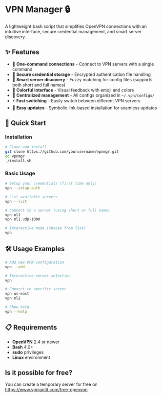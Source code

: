 # VPN Manager 🔒

A lightweight bash script that simplifies OpenVPN connections with an intuitive interface, 
secure credential management, and smart server discovery.

## ✨ Features

- 🚀 **One-command connections** - Connect to VPN servers with a single command
- 🔐 **Secure credential storage** - Encrypted authentication file handling
- 🎯 **Smart server discovery** - Fuzzy matching for config files (supports both short and full names)
- 🎨 **Colorful interface** - Visual feedback with emoji and colors
- 📁 **Centralized management** - All configs organized in `~/.vpn/configs/`
- ⚡ **Fast switching** - Easily switch between different VPN servers
- 🔄 **Easy updates** - Symbolic link-based installation for seamless updates

## 🚀 Quick Start

### Installation

```bash
# Clone and install
git clone https://github.com/yourusername/vpnmgr.git
cd vpnmgr
./install.sh
```

### Basic Usage

```bash
# Setup your credentials (first time only)
vpn --setup-auth

# List available servers
vpn --list

# Connect to a server (using short or full name)
vpn nl1
vpn nl1.udp-1000

# Interactive mode (choose from list)
vpn
```

## 🛠️ Usage Examples

```bash
# Add new VPN configuration
vpn --add

# Interactive server selection
vpn

# Connect to specific server
vpn us-east
vpn nl2

# Show help
vpn --help
```

## 📋 Requirements

- **OpenVPN** 2.4 or newer
- **Bash** 4.0+
- **sudo** privileges
- **Linux** environment

## Is it possible for free?

You can create a temporary server for free on https://www.vpnjantit.com/free-openvpn